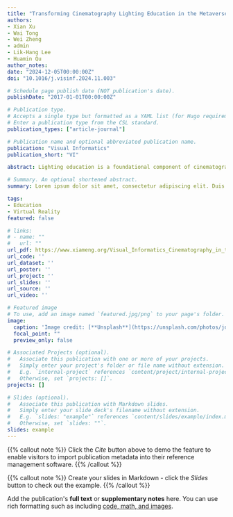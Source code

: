 ```yaml
---
title: "Transforming Cinematography Lighting Education in the Metaverse"
authors:
- Xian Xu
- Wai Tong
- Wei Zheng
- admin
- Lik-Hang Lee
- Huamin Qu
author_notes:
date: "2024-12-05T00:00:00Z"
doi: "10.1016/j.visinf.2024.11.003"

# Schedule page publish date (NOT publication's date).
publishDate: "2017-01-01T00:00:00Z"

# Publication type.
# Accepts a single type but formatted as a YAML list (for Hugo requirements).
# Enter a publication type from the CSL standard.
publication_types: ["article-journal"]

# Publication name and optional abbreviated publication name.
publication: "Visual Informatics"
publication_short: "VI"

abstract: Lighting education is a foundational component of cinematography education. However, many art schools do not have expensive soundstages for traditional cinematography lessons. Migrating physical setups to virtual experiences is a potential solution driven by metaverse initiatives. Yet there is still a lack of knowledge on the design of a VR system for teaching cinematography. We first analyzed the educational needs for cinematography lighting education by conducting interviews with six cinematography professionals from academia and industry. Accordingly, we presented Art Mirror, a VR soundstage for teachers and students to emulate cinematography lighting in virtual scenarios. We evaluated Art Mirror from the aspects of usability, realism, presence, sense of agency, and collaboration. Sixteen participants were invited to take a cinematography lighting course and assess the design elements of Art Mirror. Our results demonstrate that Art Mirror is usable and useful for cinematography lighting education, which sheds light on the design of VR cinematography education.

# Summary. An optional shortened abstract.
summary: Lorem ipsum dolor sit amet, consectetur adipiscing elit. Duis posuere tellus ac convallis placerat. Proin tincidunt magna sed ex sollicitudin condimentum.

tags:
- Education
- Virtual Reality
featured: false

# links:
# - name: ""
#   url: ""
url_pdf: https://www.xiameng.org/Visual_Informatics_Cinematography_in_the_Metaverse.pdf
url_code: ''
url_dataset: ''
url_poster: ''
url_project: ''
url_slides: ''
url_source: ''
url_video: ''

# Featured image
# To use, add an image named `featured.jpg/png` to your page's folder. 
image:
  caption: 'Image credit: [**Unsplash**](https://unsplash.com/photos/jdD8gXaTZsc)'
  focal_point: ""
  preview_only: false

# Associated Projects (optional).
#   Associate this publication with one or more of your projects.
#   Simply enter your project's folder or file name without extension.
#   E.g. `internal-project` references `content/project/internal-project/index.md`.
#   Otherwise, set `projects: []`.
projects: []

# Slides (optional).
#   Associate this publication with Markdown slides.
#   Simply enter your slide deck's filename without extension.
#   E.g. `slides: "example"` references `content/slides/example/index.md`.
#   Otherwise, set `slides: ""`.
slides: example
---
```


{{% callout note %}}
Click the *Cite* button above to demo the feature to enable visitors to import publication metadata into their reference management software.
{{% /callout %}}

{{% callout note %}}
Create your slides in Markdown - click the *Slides* button to check out the example.
{{% /callout %}}

Add the publication's **full text** or **supplementary notes** here. You can use rich formatting such as including [code, math, and images](https://docs.hugoblox.com/content/writing-markdown-latex/).
